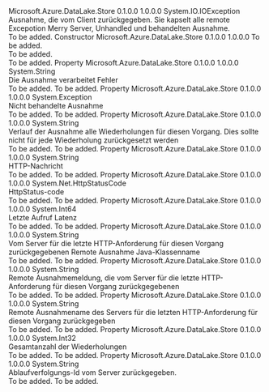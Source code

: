 <Type Name="AdlsException" FullName="Microsoft.Azure.DataLake.Store.AdlsException">
  <TypeSignature Language="C#" Value="public class AdlsException : System.IO.IOException" />
  <TypeSignature Language="ILAsm" Value=".class public auto ansi beforefieldinit AdlsException extends System.IO.IOException" />
  <TypeSignature Language="DocId" Value="T:Microsoft.Azure.DataLake.Store.AdlsException" />
  <TypeSignature Language="VB.NET" Value="Public Class AdlsException&#xA;Inherits IOException" />
  <TypeSignature Language="F#" Value="type AdlsException = class&#xA;    inherit IOException" />
  <AssemblyInfo>
    <AssemblyName>Microsoft.Azure.DataLake.Store</AssemblyName>
    <AssemblyVersion>0.1.0.0</AssemblyVersion>
    <AssemblyVersion>1.0.0.0</AssemblyVersion>
  </AssemblyInfo>
  <Base>
    <BaseTypeName>System.IO.IOException</BaseTypeName>
  </Base>
  <Interfaces />
  <Docs>
    <summary>
            Ausnahme, die vom Client zurückgegeben. Sie kapselt alle remote Excepotion Merry Server, Unhandled und behandelten Ausnahme.
            </summary>
    <remarks>To be added.</remarks>
  </Docs>
  <Members>
    <Member MemberName=".ctor">
      <MemberSignature Language="C#" Value="public AdlsException (string message);" />
      <MemberSignature Language="ILAsm" Value=".method public hidebysig specialname rtspecialname instance void .ctor(string message) cil managed" />
      <MemberSignature Language="DocId" Value="M:Microsoft.Azure.DataLake.Store.AdlsException.#ctor(System.String)" />
      <MemberSignature Language="VB.NET" Value="Public Sub New (message As String)" />
      <MemberSignature Language="F#" Value="new Microsoft.Azure.DataLake.Store.AdlsException : string -&gt; Microsoft.Azure.DataLake.Store.AdlsException" Usage="new Microsoft.Azure.DataLake.Store.AdlsException message" />
      <MemberType>Constructor</MemberType>
      <AssemblyInfo>
        <AssemblyName>Microsoft.Azure.DataLake.Store</AssemblyName>
        <AssemblyVersion>0.1.0.0</AssemblyVersion>
        <AssemblyVersion>1.0.0.0</AssemblyVersion>
      </AssemblyInfo>
      <Parameters>
        <Parameter Name="message" Type="System.String" />
      </Parameters>
      <Docs>
        <param name="message">To be added.</param>
        <summary>To be added.</summary>
        <remarks>To be added.</remarks>
      </Docs>
    </Member>
    <Member MemberName="Error">
      <MemberSignature Language="C#" Value="public string Error { get; }" />
      <MemberSignature Language="ILAsm" Value=".property instance string Error" />
      <MemberSignature Language="DocId" Value="P:Microsoft.Azure.DataLake.Store.AdlsException.Error" />
      <MemberSignature Language="VB.NET" Value="Public ReadOnly Property Error As String" />
      <MemberSignature Language="F#" Value="member this.Error : string" Usage="Microsoft.Azure.DataLake.Store.AdlsException.Error" />
      <MemberType>Property</MemberType>
      <AssemblyInfo>
        <AssemblyName>Microsoft.Azure.DataLake.Store</AssemblyName>
        <AssemblyVersion>0.1.0.0</AssemblyVersion>
        <AssemblyVersion>1.0.0.0</AssemblyVersion>
      </AssemblyInfo>
      <ReturnValue>
        <ReturnType>System.String</ReturnType>
      </ReturnValue>
      <Docs>
        <summary>
            Die Ausnahme verarbeitet Fehler
            </summary>
        <value>To be added.</value>
        <remarks>To be added.</remarks>
      </Docs>
    </Member>
    <Member MemberName="Ex">
      <MemberSignature Language="C#" Value="public Exception Ex { get; }" />
      <MemberSignature Language="ILAsm" Value=".property instance class System.Exception Ex" />
      <MemberSignature Language="DocId" Value="P:Microsoft.Azure.DataLake.Store.AdlsException.Ex" />
      <MemberSignature Language="VB.NET" Value="Public ReadOnly Property Ex As Exception" />
      <MemberSignature Language="F#" Value="member this.Ex : Exception" Usage="Microsoft.Azure.DataLake.Store.AdlsException.Ex" />
      <MemberType>Property</MemberType>
      <AssemblyInfo>
        <AssemblyName>Microsoft.Azure.DataLake.Store</AssemblyName>
        <AssemblyVersion>0.1.0.0</AssemblyVersion>
        <AssemblyVersion>1.0.0.0</AssemblyVersion>
      </AssemblyInfo>
      <ReturnValue>
        <ReturnType>System.Exception</ReturnType>
      </ReturnValue>
      <Docs>
        <summary>
            Nicht behandelte Ausnahme
            </summary>
        <value>To be added.</value>
        <remarks>To be added.</remarks>
      </Docs>
    </Member>
    <Member MemberName="ExceptionHistory">
      <MemberSignature Language="C#" Value="public string ExceptionHistory { get; }" />
      <MemberSignature Language="ILAsm" Value=".property instance string ExceptionHistory" />
      <MemberSignature Language="DocId" Value="P:Microsoft.Azure.DataLake.Store.AdlsException.ExceptionHistory" />
      <MemberSignature Language="VB.NET" Value="Public ReadOnly Property ExceptionHistory As String" />
      <MemberSignature Language="F#" Value="member this.ExceptionHistory : string" Usage="Microsoft.Azure.DataLake.Store.AdlsException.ExceptionHistory" />
      <MemberType>Property</MemberType>
      <AssemblyInfo>
        <AssemblyName>Microsoft.Azure.DataLake.Store</AssemblyName>
        <AssemblyVersion>0.1.0.0</AssemblyVersion>
        <AssemblyVersion>1.0.0.0</AssemblyVersion>
      </AssemblyInfo>
      <ReturnValue>
        <ReturnType>System.String</ReturnType>
      </ReturnValue>
      <Docs>
        <summary>
            Verlauf der Ausnahme alle Wiederholungen für diesen Vorgang. Dies sollte nicht für jede Wiederholung zurückgesetzt werden
            </summary>
        <value>To be added.</value>
        <remarks>To be added.</remarks>
      </Docs>
    </Member>
    <Member MemberName="HttpMessage">
      <MemberSignature Language="C#" Value="public string HttpMessage { get; }" />
      <MemberSignature Language="ILAsm" Value=".property instance string HttpMessage" />
      <MemberSignature Language="DocId" Value="P:Microsoft.Azure.DataLake.Store.AdlsException.HttpMessage" />
      <MemberSignature Language="VB.NET" Value="Public ReadOnly Property HttpMessage As String" />
      <MemberSignature Language="F#" Value="member this.HttpMessage : string" Usage="Microsoft.Azure.DataLake.Store.AdlsException.HttpMessage" />
      <MemberType>Property</MemberType>
      <AssemblyInfo>
        <AssemblyName>Microsoft.Azure.DataLake.Store</AssemblyName>
        <AssemblyVersion>0.1.0.0</AssemblyVersion>
        <AssemblyVersion>1.0.0.0</AssemblyVersion>
      </AssemblyInfo>
      <ReturnValue>
        <ReturnType>System.String</ReturnType>
      </ReturnValue>
      <Docs>
        <summary>
            HTTP-Nachricht
            </summary>
        <value>To be added.</value>
        <remarks>To be added.</remarks>
      </Docs>
    </Member>
    <Member MemberName="HttpStatus">
      <MemberSignature Language="C#" Value="public System.Net.HttpStatusCode HttpStatus { get; }" />
      <MemberSignature Language="ILAsm" Value=".property instance valuetype System.Net.HttpStatusCode HttpStatus" />
      <MemberSignature Language="DocId" Value="P:Microsoft.Azure.DataLake.Store.AdlsException.HttpStatus" />
      <MemberSignature Language="VB.NET" Value="Public ReadOnly Property HttpStatus As HttpStatusCode" />
      <MemberSignature Language="F#" Value="member this.HttpStatus : System.Net.HttpStatusCode" Usage="Microsoft.Azure.DataLake.Store.AdlsException.HttpStatus" />
      <MemberType>Property</MemberType>
      <AssemblyInfo>
        <AssemblyName>Microsoft.Azure.DataLake.Store</AssemblyName>
        <AssemblyVersion>0.1.0.0</AssemblyVersion>
        <AssemblyVersion>1.0.0.0</AssemblyVersion>
      </AssemblyInfo>
      <ReturnValue>
        <ReturnType>System.Net.HttpStatusCode</ReturnType>
      </ReturnValue>
      <Docs>
        <summary>
            HttpStatus-code
            </summary>
        <value>To be added.</value>
        <remarks>To be added.</remarks>
      </Docs>
    </Member>
    <Member MemberName="LastCallLatency">
      <MemberSignature Language="C#" Value="public long LastCallLatency { get; }" />
      <MemberSignature Language="ILAsm" Value=".property instance int64 LastCallLatency" />
      <MemberSignature Language="DocId" Value="P:Microsoft.Azure.DataLake.Store.AdlsException.LastCallLatency" />
      <MemberSignature Language="VB.NET" Value="Public ReadOnly Property LastCallLatency As Long" />
      <MemberSignature Language="F#" Value="member this.LastCallLatency : int64" Usage="Microsoft.Azure.DataLake.Store.AdlsException.LastCallLatency" />
      <MemberType>Property</MemberType>
      <AssemblyInfo>
        <AssemblyName>Microsoft.Azure.DataLake.Store</AssemblyName>
        <AssemblyVersion>0.1.0.0</AssemblyVersion>
        <AssemblyVersion>1.0.0.0</AssemblyVersion>
      </AssemblyInfo>
      <ReturnValue>
        <ReturnType>System.Int64</ReturnType>
      </ReturnValue>
      <Docs>
        <summary>
            Letzte Aufruf Latenz
            </summary>
        <value>To be added.</value>
        <remarks>To be added.</remarks>
      </Docs>
    </Member>
    <Member MemberName="RemoteExceptionJavaClassName">
      <MemberSignature Language="C#" Value="public string RemoteExceptionJavaClassName { get; }" />
      <MemberSignature Language="ILAsm" Value=".property instance string RemoteExceptionJavaClassName" />
      <MemberSignature Language="DocId" Value="P:Microsoft.Azure.DataLake.Store.AdlsException.RemoteExceptionJavaClassName" />
      <MemberSignature Language="VB.NET" Value="Public ReadOnly Property RemoteExceptionJavaClassName As String" />
      <MemberSignature Language="F#" Value="member this.RemoteExceptionJavaClassName : string" Usage="Microsoft.Azure.DataLake.Store.AdlsException.RemoteExceptionJavaClassName" />
      <MemberType>Property</MemberType>
      <AssemblyInfo>
        <AssemblyName>Microsoft.Azure.DataLake.Store</AssemblyName>
        <AssemblyVersion>0.1.0.0</AssemblyVersion>
        <AssemblyVersion>1.0.0.0</AssemblyVersion>
      </AssemblyInfo>
      <ReturnValue>
        <ReturnType>System.String</ReturnType>
      </ReturnValue>
      <Docs>
        <summary>
            Vom Server für die letzte HTTP-Anforderung für diesen Vorgang zurückgegebenen Remote Ausnahme Java-Klassenname
            </summary>
        <value>To be added.</value>
        <remarks>To be added.</remarks>
      </Docs>
    </Member>
    <Member MemberName="RemoteExceptionMessage">
      <MemberSignature Language="C#" Value="public string RemoteExceptionMessage { get; }" />
      <MemberSignature Language="ILAsm" Value=".property instance string RemoteExceptionMessage" />
      <MemberSignature Language="DocId" Value="P:Microsoft.Azure.DataLake.Store.AdlsException.RemoteExceptionMessage" />
      <MemberSignature Language="VB.NET" Value="Public ReadOnly Property RemoteExceptionMessage As String" />
      <MemberSignature Language="F#" Value="member this.RemoteExceptionMessage : string" Usage="Microsoft.Azure.DataLake.Store.AdlsException.RemoteExceptionMessage" />
      <MemberType>Property</MemberType>
      <AssemblyInfo>
        <AssemblyName>Microsoft.Azure.DataLake.Store</AssemblyName>
        <AssemblyVersion>0.1.0.0</AssemblyVersion>
        <AssemblyVersion>1.0.0.0</AssemblyVersion>
      </AssemblyInfo>
      <ReturnValue>
        <ReturnType>System.String</ReturnType>
      </ReturnValue>
      <Docs>
        <summary>
            Remote Ausnahmemeldung, die vom Server für die letzte HTTP-Anforderung für diesen Vorgang zurückgegebenen
            </summary>
        <value>To be added.</value>
        <remarks>To be added.</remarks>
      </Docs>
    </Member>
    <Member MemberName="RemoteExceptionName">
      <MemberSignature Language="C#" Value="public string RemoteExceptionName { get; }" />
      <MemberSignature Language="ILAsm" Value=".property instance string RemoteExceptionName" />
      <MemberSignature Language="DocId" Value="P:Microsoft.Azure.DataLake.Store.AdlsException.RemoteExceptionName" />
      <MemberSignature Language="VB.NET" Value="Public ReadOnly Property RemoteExceptionName As String" />
      <MemberSignature Language="F#" Value="member this.RemoteExceptionName : string" Usage="Microsoft.Azure.DataLake.Store.AdlsException.RemoteExceptionName" />
      <MemberType>Property</MemberType>
      <AssemblyInfo>
        <AssemblyName>Microsoft.Azure.DataLake.Store</AssemblyName>
        <AssemblyVersion>0.1.0.0</AssemblyVersion>
        <AssemblyVersion>1.0.0.0</AssemblyVersion>
      </AssemblyInfo>
      <ReturnValue>
        <ReturnType>System.String</ReturnType>
      </ReturnValue>
      <Docs>
        <summary>
            Remote Ausnahmename des Servers für die letzten HTTP-Anforderung für diesen Vorgang zurückgegeben
            </summary>
        <value>To be added.</value>
        <remarks>To be added.</remarks>
      </Docs>
    </Member>
    <Member MemberName="Retries">
      <MemberSignature Language="C#" Value="public int Retries { get; }" />
      <MemberSignature Language="ILAsm" Value=".property instance int32 Retries" />
      <MemberSignature Language="DocId" Value="P:Microsoft.Azure.DataLake.Store.AdlsException.Retries" />
      <MemberSignature Language="VB.NET" Value="Public ReadOnly Property Retries As Integer" />
      <MemberSignature Language="F#" Value="member this.Retries : int" Usage="Microsoft.Azure.DataLake.Store.AdlsException.Retries" />
      <MemberType>Property</MemberType>
      <AssemblyInfo>
        <AssemblyName>Microsoft.Azure.DataLake.Store</AssemblyName>
        <AssemblyVersion>0.1.0.0</AssemblyVersion>
        <AssemblyVersion>1.0.0.0</AssemblyVersion>
      </AssemblyInfo>
      <ReturnValue>
        <ReturnType>System.Int32</ReturnType>
      </ReturnValue>
      <Docs>
        <summary>
            Gesamtanzahl der Wiederholungen
            </summary>
        <value>To be added.</value>
        <remarks>To be added.</remarks>
      </Docs>
    </Member>
    <Member MemberName="TraceId">
      <MemberSignature Language="C#" Value="public string TraceId { get; }" />
      <MemberSignature Language="ILAsm" Value=".property instance string TraceId" />
      <MemberSignature Language="DocId" Value="P:Microsoft.Azure.DataLake.Store.AdlsException.TraceId" />
      <MemberSignature Language="VB.NET" Value="Public ReadOnly Property TraceId As String" />
      <MemberSignature Language="F#" Value="member this.TraceId : string" Usage="Microsoft.Azure.DataLake.Store.AdlsException.TraceId" />
      <MemberType>Property</MemberType>
      <AssemblyInfo>
        <AssemblyName>Microsoft.Azure.DataLake.Store</AssemblyName>
        <AssemblyVersion>0.1.0.0</AssemblyVersion>
        <AssemblyVersion>1.0.0.0</AssemblyVersion>
      </AssemblyInfo>
      <ReturnValue>
        <ReturnType>System.String</ReturnType>
      </ReturnValue>
      <Docs>
        <summary>
            Ablaufverfolgungs-Id vom Server zurückgegeben.
            </summary>
        <value>To be added.</value>
        <remarks>To be added.</remarks>
      </Docs>
    </Member>
  </Members>
</Type>
